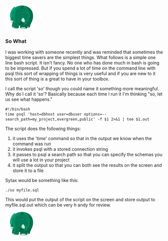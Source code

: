[![Return to Index](https://raw.githubusercontent.com/roganhamby/emeraldelephant/master/Azzuri_tiny.png)](index.html)

### <a name="sowhat"></a> So What

I was working with someone recently and was reminded that sometimes the biggest time savers are the simplest things. What follows is a simple one line bash script. It isn't fancy. No one who has done much in bash is going to be impressed. But if you spend a lot of time on the command line with psql this sort of wrapping of things is very useful and if you are new to it this sort of thing is a great to have in your toolbox. 

I call the script 'so' though you could name it something more meaningful. Why do I call it 'so'? Basically because each time I run it I'm thinking "so, let us see what happens."

```
#!/bin/bash
time psql 'host=dbhost user=dbuser options=--search_path=my_project,evergreen,public' -f $1 2>&1 | tee $1.out
```

The script does the following things: 
1. it uses the 'time' command so that in the output we know when the command was run 
2. it invokes psql with a stored connection string 
3. it passes to psql a search path so that you can specify the schemas you will use a lot in your project
4. it split the output so that you can both see the results on the screen and store it to a file 

Sytax would be something like this: 

```
./so myfile.sql
```

This would put the output of the script on the screen and store output to myfile.sql.out which can be very h andy for review.


[![Return to Index](https://raw.githubusercontent.com/roganhamby/emeraldelephant/master/Azzuri_tiny.png)](index.html)
